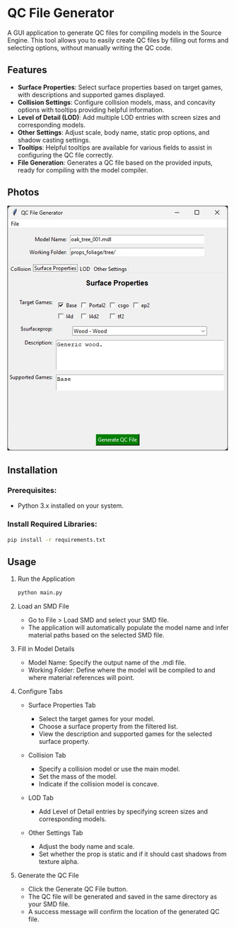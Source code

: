 # QC File Generator

A GUI application to generate QC files for compiling models in the Source Engine. This tool allows you to easily create QC files by filling out forms and selecting options, without manually writing the QC code.

## Features

- **Surface Properties**: Select surface properties based on target games, with descriptions and supported games displayed.
- **Collision Settings**: Configure collision models, mass, and concavity options with tooltips providing helpful information.
- **Level of Detail (LOD)**: Add multiple LOD entries with screen sizes and corresponding models.
- **Other Settings**: Adjust scale, body name, static prop options, and shadow casting settings.
- **Tooltips**: Helpful tooltips are available for various fields to assist in configuring the QC file correctly.
- **File Generation**: Generates a QC file based on the provided inputs, ready for compiling with the model compiler.

## Photos
![Overview of the surface properties](./images/ui.jpg)

## Installation

### Prerequisites:

- Python 3.x installed on your system.

### Install Required Libraries:

```bash
pip install -r requirements.txt
```

## Usage

1.  Run the Application
    ```bash
    python main.py
    ```

2.  Load an SMD File
    - Go to File > Load SMD and select your SMD file.
    - The application will automatically populate the model name and infer material paths based on the selected SMD file.

3.  Fill in Model Details
    - Model Name: Specify the output name of the .mdl file.
    - Working Folder: Define where the model will be compiled to and where material references will point.

4.  Configure Tabs
    - Surface Properties Tab
        - Select the target games for your model.
        - Choose a surface property from the filtered list.
        - View the description and supported games for the selected surface property.
    
    - Collision Tab
        - Specify a collision model or use the main model.
        - Set the mass of the model.
        - Indicate if the collision model is concave.

    - LOD Tab
        - Add Level of Detail entries by specifying screen sizes and corresponding models.

    - Other Settings Tab
        - Adjust the body name and scale.
        - Set whether the prop is static and if it should cast shadows from texture alpha.

5. Generate the QC File
    - Click the Generate QC File button.
    - The QC file will be generated and saved in the same directory as your SMD file.
    - A success message will confirm the location of the generated QC file.